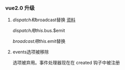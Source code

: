 ### vue2.0 升级 

1. $dispatch和$broadcast替换 [资料](https://blog.csdn.net/xqnode/article/details/60941979)

    $dispatch用this.$bus.$emit

    $broadcast用this.$emit替换

2. events选项被移除

    选项被弃用。事件处理器现在在 created 钩子中被注册
